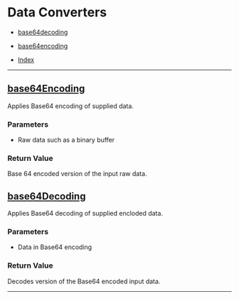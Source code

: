 # Data Converters

- [base64decoding](#base64decoding)
- [base64encoding](#base64encoding)

- [Index](../README.md)

---

## [base64Encoding](:#base64encoding)

Applies Base64 encoding of supplied data.

### Parameters

- Raw data such as a binary buffer

### Return Value

Base 64 encoded version of the input raw data.

## [base64Decoding](:#base64decoding)

Applies Base64 decoding of supplied encloded data.

### Parameters

- Data in Base64 encoding

### Return Value

Decodes version of the Base64 encoded input data.

---
